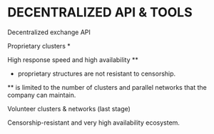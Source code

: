 # DECENTRALIZED API & TOOLS

Decentralized exchange API

Proprietary clusters *

High response speed and high availability **

* proprietary structures are not resistant to censorship.

** is limited to the number of clusters and parallel networks that the company can maintain. 

Volunteer clusters & networks (last stage)

Censorship-resistant and very high availability ecosystem.
